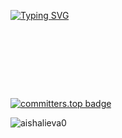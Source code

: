[![Typing SVG](https://readme-typing-svg.herokuapp.com/?color=FEBCD8&size=40&center=true&vCenter=true&width=1000&lines=I+am+Aisha+Alieva!;Web+developer)](https://git.io/typing-svg)



<svg viewBox="-16 -32 880 192" width="880" height="192" xmlns="http://www.w3.org/2000/svg"></svg>
[![committers.top badge](https://user-badge.committers.top/azerbaijan/aishalieva0.svg)](https://user-badge.committers.top/azerbaijan/aishalieva0)

<p align="left"> <img src="https://komarev.com/ghpvc/?username=aishalieva0&label=Profile%20views&color=0e75b6&style=flat" alt="aishalieva0" /> </p>

<!--
**aishalieva0/aishalieva0** is a ✨ _special_ ✨ repository because its `README.md` (this file) appears on your GitHub profile.

Here are some ideas to get you started:

- 🔭 I’m currently working on ...
- 🌱 I’m currently learning ... 
- 👯 I’m looking to collaborate on ...
- 🤔 I’m looking for help with ...
- 💬 Ask me about ...
- 📫 How to reach me: ...
- 😄 Pronouns: ...
- ⚡ Fun fact: ...
-->
